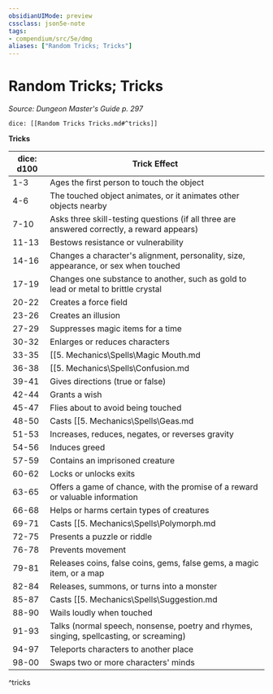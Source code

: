 ```yaml
---
obsidianUIMode: preview
cssclass: json5e-note
tags:
- compendium/src/5e/dmg
aliases: ["Random Tricks; Tricks"]
---
```

# Random Tricks; Tricks
*Source: Dungeon Master's Guide p. 297* 

`dice: [[Random Tricks Tricks.md#^tricks]]`

**Tricks**

| dice: d100 | Trick Effect |
|------------|--------------|
| 1-3 | Ages the first person to touch the object |
| 4-6 | The touched object animates, or it animates other objects nearby |
| 7-10 | Asks three skill-testing questions (if all three are answered correctly, a reward appears) |
| 11-13 | Bestows resistance or vulnerability |
| 14-16 | Changes a character's alignment, personality, size, appearance, or sex when touched |
| 17-19 | Changes one substance to another, such as gold to lead or metal to brittle crystal |
| 20-22 | Creates a force field |
| 23-26 | Creates an illusion |
| 27-29 | Suppresses magic items for a time |
| 30-32 | Enlarges or reduces characters |
| 33-35 | [[5. Mechanics\Spells\Magic Mouth.md|Magic mouth]] speaks a riddle |
| 36-38 | [[5. Mechanics\Spells\Confusion.md|Confusion]] (targets all creatures within 10 ft.) |
| 39-41 | Gives directions (true or false) |
| 42-44 | Grants a wish |
| 45-47 | Flies about to avoid being touched |
| 48-50 | Casts [[5. Mechanics\Spells\Geas.md|geas]] on the characters |
| 51-53 | Increases, reduces, negates, or reverses gravity |
| 54-56 | Induces greed |
| 57-59 | Contains an imprisoned creature |
| 60-62 | Locks or unlocks exits |
| 63-65 | Offers a game of chance, with the promise of a reward or valuable information |
| 66-68 | Helps or harms certain types of creatures |
| 69-71 | Casts [[5. Mechanics\Spells\Polymorph.md|polymorph]] on the characters (lasts 1 hour) |
| 72-75 | Presents a puzzle or riddle |
| 76-78 | Prevents movement |
| 79-81 | Releases coins, false coins, gems, false gems, a magic item, or a map |
| 82-84 | Releases, summons, or turns into a monster |
| 85-87 | Casts [[5. Mechanics\Spells\Suggestion.md|suggestion]] on the characters |
| 88-90 | Wails loudly when touched |
| 91-93 | Talks (normal speech, nonsense, poetry and rhymes, singing, spellcasting, or screaming) |
| 94-97 | Teleports characters to another place |
| 98-00 | Swaps two or more characters' minds |
^tricks
